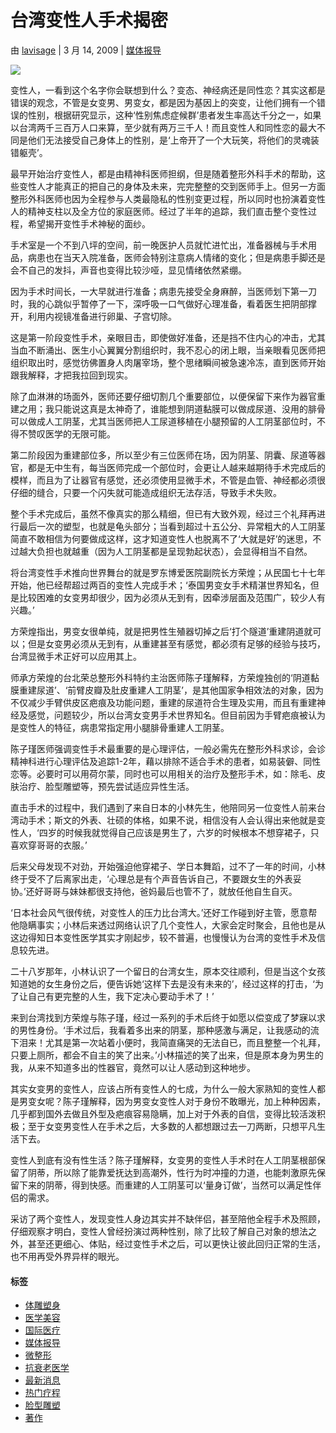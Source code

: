 # 台湾变性人手术揭密

由 [lavisage](https://lvbc.tw/cn/author/lavisage/ "发表人 lavisage") | 3 月 14, 2009 | [媒体报导](https://lvbc.tw/cn/category/%e5%aa%92%e4%bd%93%e6%8a%a5%e5%af%bc/)

![](https://lvbc.tw/wp-content/uploads/sites/2/2008/07/下載-1.jpg)

变性人，一看到这个名字你会联想到什么？变态、神经病还是同性恋？其实这都是错误的观念，不管是女变男、男变女，都是因为基因上的突变，让他们拥有一个错误的性别，根据研究显示，这种‘性别焦虑症候群’患者发生率高达千分之一，如果以台湾两千三百万人口来算，至少就有两万三千人！而且变性人和同性恋的最大不同是他们无法接受自己身体上的性别，是‘上帝开了一个大玩笑，将他们的灵魂装错躯壳’。

最早开始治疗变性人，都是由精神科医师担纲，但是随着整形外科手术的帮助，这些变性人才能真正的把自己的身体及未来，完完整整的交到医师手上。但另一方面整形外科医师也因为全程参与人类最隐私的性别变更过程，所以同时也扮演着变性人的精神支柱以及全方位的家庭医师。经过了半年的追踪，我们直击整个变性过程，希望揭开变性手术神秘的面纱。

手术室是一个不到八坪的空间，前一晚医护人员就忙进忙出，准备器械与手术用品，病患也在当天入院准备，医师会特别注意病人情绪的变化；但是病患手脚还是会不自己的发抖，声音也变得比较沙哑，显见情绪依然紧绷。

因为手术时间长，一大早就进行准备；病患先接受全身麻醉，当医师划下第一刀时，我的心跳似乎暂停了一下，深呼吸一口气做好心理准备，看着医生把阴部撑开，利用内视镜准备进行卵巢、子宫切除。

这是第一阶段变性手术，亲眼目击，即使做好准备，还是挡不住内心的冲击，尤其当血不断涌出、医生小心翼翼分割组织时，我不忍心的闭上眼，当亲眼看见医师把组织取出时，感觉彷佛置身人肉屠宰场，整个思绪瞬间被急速冷冻，直到医师开始跟我解释，才把我拉回到现实。

除了血淋淋的场面外，医师还要仔细切割几个重要部位，以便保留下来作为器官重建之用；我只能说这真是太神奇了，谁能想到阴道黏膜可以做成尿道、没用的腓骨可以做成人工阴茎，尤其当医师把人工尿道移植在小腿预留的人工阴茎部位时，不得不赞叹医学的无限可能。

第二阶段因为重建部位多，所以至少有三位医师在场，因为阴茎、阴囊、尿道等器官，都是无中生有，每当医师完成一个部位时，会更让人越来越期待手术完成后的模样，而且为了让器官有感觉，还必须使用显微手术，不管是血管、神经都必须很仔细的缝合，只要一个闪失就可能造成组织无法存活，导致手术失败。

整个手术完成后，虽然不像真实的那么精细，但已有大致外观，经过三个礼拜再进行最后一次的塑型，也就是龟头部分；当看到超过十五公分、异常粗大的人工阴茎简直不敢相信为何要做成这样，这才知道变性人也脱离不了‘大就是好’的迷思，不过越大负担也就越重（因为人工阴茎都是呈现勃起状态），会显得相当不自然。

将台湾变性手术推向世界舞台的就是罗东博爱医院副院长方荣煌；从民国七十七年开始，他已经帮超过两百的变性人完成手术；‘泰国男变女手术精湛世界知名，但是比较困难的女变男却很少，因为必须从无到有，因牵涉层面及范围广，较少人有兴趣。’

方荣煌指出，男变女很单纯，就是把男性生殖器切掉之后‘打个隧道’重建阴道就可以；但是女变男必须从无到有，从重建甚至有感觉，都必须有足够的经验与技巧，台湾显微手术正好可以应用其上。

师承方荣煌的台北荣总整形外科特约主治医师陈子瑾解释，方荣煌独创的‘阴道黏膜重建尿道’、‘前臂皮瓣及肚皮重建人工阴茎’，是其他国家争相效法的对象，因为不仅减少手臂供皮区疤痕及功能问题，重建的尿道符合生理及实用，而且有重建神经及感觉，问题较少，所以台湾女变男手术世界知名。但目前因为手臂疤痕被认为是变性人的特征，病患常指定用小腿腓骨重建人工阴茎。

陈子瑾医师强调变性手术最重要的是心理评估，一般必需先在整形外科求诊，会诊精神科进行心理评估及追踪1-2年，藉以排除不适合手术的患者，如易装僻、同性恋等。必要时可以用荷尔蒙，同时也可以用相关的治疗及整形手术，如：除毛、皮肤治疗、脸型雕塑等，预先尝试适应异性生活。

直击手术的过程中，我们遇到了来自日本的小林先生，他陪同另一位变性人前来台湾动手术；斯文的外表、壮硕的体格，如果不说，相信没有人会认得出来他就是变性人，‘四岁的时候我就觉得自己应该是男生了，六岁的时候根本不想穿裙子，只喜欢穿哥哥的衣服。’

后来父母发现不对劲，开始强迫他穿裙子、学日本舞蹈，过不了一年的时间，小林终于受不了后离家出走，‘心理总是有个声音告诉自己，不要跟女生的外表妥协。’还好哥哥与妹妹都很支持他，爸妈最后也管不了，就放任他自生自灭。

‘日本社会风气很传统，对变性人的压力比台湾大。’还好工作碰到好主管，愿意帮他隐瞒事实；小林后来透过网络认识了几个变性人，大家会定时聚会，且他也是从这边得知日本变性医学其实才刚起步，较不普遍，也慢慢认为台湾的变性手术及信息较先进。

二十八岁那年，小林认识了一个留日的台湾女生，原本交往顺利，但是当这个女孩知道她的女生身份之后，便告诉她‘这样下去是没有未来的’，经过这样的打击，‘为了让自己有更完整的人生，我下定决心要动手术了！’

来到台湾找到方荣煌与陈子瑾，经过一系列的手术后终于如愿以偿变成了梦寐以求的男性身份。‘手术过后，我看着多出来的阴茎，那种感激与满足，让我感动的流下泪来！尤其是第一次站着小便时，我简直痛哭的无法自已，而且整整一个礼拜，只要上厕所，都会不自主的笑了出来。’小林描述的笑了出来，但是原本身为男生的我，从来不知道多出的性器官，竟然可以让人感动到这种地步。

其实女变男的变性人，应该占所有变性人的七成，为什么一般大家熟知的变性人都是男变女呢？陈子瑾解释，因为男变女变性人对于身份不敢曝光，加上种种因素，几乎都到国外去做且外型及疤痕容易隐瞒，加上对于外表的自信，变得比较活泼积极；至于女变男变性人在手术之后，大多数的人都想跟过去一刀两断，只想平凡生活下去。

变性人到底有没有性生活？陈子瑾解释，女变男的变性人手术时在人工阴茎根部保留了阴蒂，所以除了能靠爱抚达到高潮外，性行为时冲撞的力道，也能刺激原先保留下来的阴蒂，得到快感。而重建的人工阴茎可以‘量身订做’，当然可以满足性伴侣的需求。

采访了两个变性人，发现变性人身边其实并不缺伴侣，甚至陪他全程手术及照顾，仔细观察才明白，变性人曾经扮演过两种性别，除了比较了解自己对象的想法之外，甚至还更细心、体贴，经过变性手术之后，可以更快让彼此回归正常的生活，也不用再受外界异样的眼光。

#### 标签
- [体雕塑身](https://lvbc.tw/cn/tag/%e4%bd%93%e9%9b%95%e5%a1%91%e8%ba%ab/)
- [医学美容](https://lvbc.tw/cn/tag/%e5%8c%bb%e5%ad%a6%e7%be%8e%e5%ae%b9/)
- [国际医疗](https://lvbc.tw/cn/tag/cn-%e5%9b%bd%e9%99%85%e5%8c%bb%e7%96%97-2/)
- [媒体报导](https://lvbc.tw/cn/tag/cn-media/)
- [微整形](https://lvbc.tw/cn/tag/%e5%be%ae%e6%95%b4%e5%bd%a2-cn/)
- [抗衰老医学](https://lvbc.tw/cn/tag/%e6%8a%97%e8%a1%b0%e8%80%81%e5%8c%bb%e5%ad%a6/)
- [最新消息](https://lvbc.tw/cn/tag/news/)
- [热门疗程](https://lvbc.tw/cn/tag/%e7%83%ad%e9%97%a8%e7%96%97%e7%a8%8b/)
- [脸型雕塑](https://lvbc.tw/cn/tag/%e8%84%b8%e5%9e%8b%e9%9b%95%e5%a1%91/)
- [著作](https://lvbc.tw/cn/tag/%e8%91%97%e4%bd%9c-cn/)